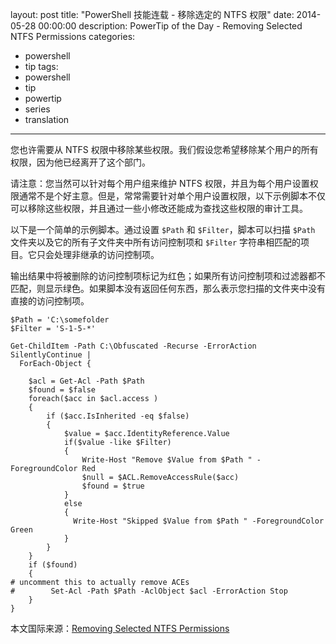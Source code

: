 ﻿layout: post
title: "PowerShell 技能连载 - 移除选定的 NTFS 权限"
date: 2014-05-28 00:00:00
description: PowerTip of the Day - Removing Selected NTFS Permissions
categories:
- powershell
- tip
tags:
- powershell
- tip
- powertip
- series
- translation
---
您也许需要从 NTFS 权限中移除某些权限。我们假设您希望移除某个用户的所有权限，因为他已经离开了这个部门。

请注意：您当然可以针对每个用户组来维护 NTFS 权限，并且为每个用户设置权限通常不是个好主意。但是，常常需要针对单个用户设置权限，以下示例脚本不仅可以移除这些权限，并且通过一些小修改还能成为查找这些权限的审计工具。

以下是一个简单的示例脚本。通过设置 `$Path` 和 `$Filter`，脚本可以扫描 `$Path` 文件夹以及它的所有子文件夹中所有访问控制项和 `$Filter` 字符串相匹配的项目。它只会处理非继承的访问控制项。

输出结果中将被删除的访问控制项标记为红色；如果所有访问控制项和过滤器都不匹配，则显示绿色。如果脚本没有返回任何东西，那么表示您扫描的文件夹中没有直接的访问控制项。

    $Path = 'C:\somefolder
    $Filter = 'S-1-5-*'
    
    Get-ChildItem -Path C:\Obfuscated -Recurse -ErrorAction SilentlyContinue |
      ForEach-Object {
    
        $acl = Get-Acl -Path $Path 
        $found = $false
        foreach($acc in $acl.access ) 
        { 
            if ($acc.IsInherited -eq $false)
            {
                $value = $acc.IdentityReference.Value 
                if($value -like $Filter) 
                { 
                    Write-Host "Remove $Value from $Path " -ForegroundColor Red
                    $null = $ACL.RemoveAccessRule($acc) 
                    $found = $true
                } 
                else
                {
                  Write-Host "Skipped $Value from $Path " -ForegroundColor Green
                }
            }
        }
        if ($found)
        {
    # uncomment this to actually remove ACEs
    #        Set-Acl -Path $Path -AclObject $acl -ErrorAction Stop      
        }
    }

<!--more-->
本文国际来源：[Removing Selected NTFS Permissions](http://powershell.com/cs/blogs/tips/archive/2014/05/28/removing-selected-ntfs-permissions.aspx)
